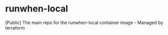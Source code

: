 # runwhen-local
[Public] The main repo for the runwhen-local container image - Managed by terraform
